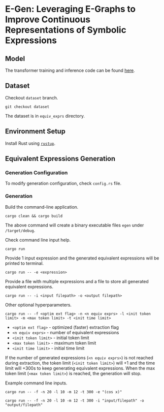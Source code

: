 # E-Gen: Leveraging E-Graphs to Improve Continuous Representations of Symbolic Expressions

## Model
The transformer training and inference code can be found
[here](https://github.com/hongbozheng/transformer).

## Dataset
Checkout `dataset` branch.
```
git checkout dataset
```
The dataset is in `equiv_exprs` directory.

## Environment Setup
Install Rust using [`rustup`](https://www.rust-lang.org/tools/install).

## Equivalent Expressions Generation

### Generation Configuration
To modify generation configuration, check `config.rs` file.

### Generation
Build the command-line application.
```
cargo clean && cargo build
```
The above command will create a binary executable files `egen` under `/target/debug`.

Check command line input help.
```
cargo run
```
Provide 1 input expression and the generated equivalent expressions will be 
printed to terminal.
```
cargo run -- -e <expression>
```
Provide a file with multiple expressions and a file to store all generated 
equivalent expressions.
```
cargo run -- -i <input filepath> -o <output filepath>
```
Other optional hyperparameters.
```
cargo run -- -f <optim ext flag> -n <n equiv exprs> -l <init token limit> -m <max token limit> -t <init time limit>
```
- `<optim ext flag>` - optimized (faster) extraction flag
- `<n equiv exprs>` - number of equivalent expressions
- `<init token limit>` - initial token limit
- `<max token limit>` - maximum token limit
- `<init time limit>` - initial time limit

If the number of generated expressions (`<n equiv exprs>`) is not reached 
during extraction, the token limit (`<init token limit>`) will +1 
and the time limit will +300s to keep generating equivalent expressions. 
When the max token limit (`<max token limit>`) is reached, the generation 
will stop.

Example command line inputs.
```
cargo run -- -f -n 20 -l 10 -m 12 -t 300 -e "(cos x)"
```
```
cargo run -- -f -n 20 -l 10 -m 12 -t 300 -i "input/filepath" -o "output/filepath"
```
